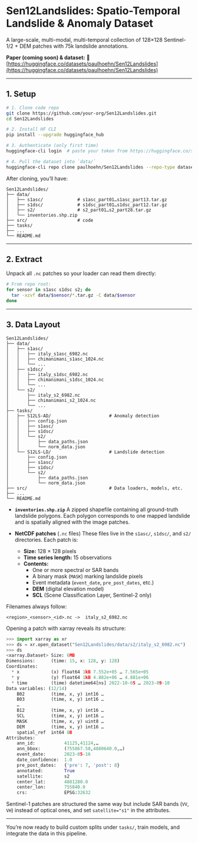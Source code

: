 # Sen12Landslides: Spatio-Temporal Landslide & Anomaly Dataset

A large-scale, multi-modal, multi-temporal collection of 128×128 Sentinel-1/2 + DEM patches with 75k landslide annotations.

**Paper (coming soon) & dataset:**
🔗 [https://huggingface.co/datasets/paulhoehn/Sen12Landslides](https://huggingface.co/datasets/paulhoehn/Sen12Landslides)

---

## 1. Setup

```bash
# 1. Clone code repo
git clone https://github.com/your-org/Sen12Landslides.git
cd Sen12Landslides

# 2. Install HF CLI
pip install --upgrade huggingface_hub

# 3. Authenticate (only first time)
huggingface-cli login  # paste your token from https://huggingface.co/settings/tokens

# 4. Pull the dataset into `data/`
huggingface-cli repo clone paulhoehn/Sen12Landslides --repo-type dataset data
```

After cloning, you’ll have:

```
Sen12Landslides/
├── data/
│   ├── s1asc/             # s1asc_part01…s1asc_part13.tar.gz
│   ├── s1dsc/             # s1dsc_part01…s1dsc_part12.tar.gz
│   ├── s2/                # s2_part01…s2_part28.tar.gz
│   └── inventories.shp.zip
├── src/                   # code
├── tasks/
├── ...            
└── README.md
```

---

## 2. Extract

Unpack all `.nc` patches so your loader can read them directly:

```bash
# From repo root:
for sensor in s1asc s1dsc s2; do
  tar -xzvf data/$sensor/*.tar.gz -C data/$sensor
done
```

---

## 3. Data Layout

```
Sen12Landslides/
├── data/
│   ├── s1asc/
│   │   ├── italy_s1asc_6982.nc
│   │   ├── chimanimani_s1asc_1024.nc
│   │   └── ...
│   ├── s1dsc/
│   │   ├── italy_s1dsc_6982.nc
│   │   ├── chimanimani_s1dsc_1024.nc
│   │   └── ...
│   └── s2/
│       ├── italy_s2_6982.nc
│       ├── chimanimani_s2_1024.nc
│       └── ...
├── tasks/
│   ├── S12LS-AD/                      # Anomaly detection
│   │   ├── config.json
│   │   ├── s1asc/
│   │   ├── s1dsc/
│   │   └── s2/
│   │       ├── data_paths.json
│   │       └── norm_data.json
│   └── S12LS-LD/                      # Landslide detection
│       ├── config.json
│       ├── s1asc/
│       ├── s1dsc/
│       └── s2/
│           ├── data_paths.json
│           └── norm_data.json
├── src/                               # Data loaders, models, etc.
├── ...
└── README.md
```

* **`inventories.shp.zip`**
  A zipped shapefile containing all ground-truth landslide polygons. Each polygon corresponds to one mapped landslide and is spatially aligned with the image patches.

* **NetCDF patches** (`.nc` files)
  These files live in the `s1asc/`, `s1dsc/`, and `s2/` directories. Each patch is:

  * **Size:** 128 × 128 pixels
  * **Time series length:** 15 observations
  * **Contents:**
    * One or more spectral or SAR bands
    * A binary mask (`MASK`) marking landslide pixels
    * Event metadata (`event_date`, `pre_post_dates`, etc.)
    * **DEM** (digital elevation model)
    * **SCL** (Scene Classification Layer, Sentinel-2 only)

Filenames always follow:

```
<region>_<sensor>_<id>.nc ->  italy_s2_6982.nc
```

Opening a patch with xarray reveals its structure:

```python
>>> import xarray as xr
>>> ds = xr.open_dataset("Sen12Landslides/data/s2/italy_s2_6982.nc")
>>> ds
<xarray.Dataset> Size: 6MB
Dimensions:      (time: 15, x: 128, y: 128)
Coordinates:
  * x            (x) float64 1kB 7.552e+05 … 7.565e+05
  * y            (y) float64 1kB 4.882e+06 … 4.881e+06
  * time         (time) datetime64[ns] 2022-10-05 … 2023-09-10
Data variables: (12/14)
    B02          (time, x, y) int16 …
    B03          (time, x, y) int16 …
    …             
    B12          (time, x, y) int16 …
    SCL          (time, x, y) int16 …
    MASK         (time, x, y) uint8 …
    DEM          (time, x, y) int16 …
    spatial_ref  int64 8B  
Attributes:
    ann_id:           41125,41124,…  
    ann_bbox:         (755867.58,4880640.0,…)  
    event_date:       2023-05-16  
    date_confidence:  1.0  
    pre_post_dates:   {'pre': 7, 'post': 8}  
    annotated:        True  
    satellite:        s2  
    center_lat:       4881280.0  
    center_lon:       755840.0  
    crs:              EPSG:32632  
```

Sentinel-1 patches are structured the same way but include SAR bands (`VV`, `VH`) instead of optical ones, and set `satellite="s1"` in the attributes.

---

You’re now ready to build custom splits under `tasks/`, train models, and integrate the data in this pipeline.
